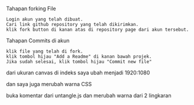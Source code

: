 Tahapan forking File

    Login akun yang telah dibuat.
    Cari link github repository yang telah dikirimkan.
    klik fork button di kanan atas di repository page dari akun tersebut.

Tahapan Commits di akun

    klik file yang telah di fork.
    klik tombol hijau "Add a Readme" di kanan bawah projek.
    Jika sudah selesai, klik tombol hijau "Commit new file"

dari ukuran canvas di indeks saya ubah menjadi 1920:1080

dan saya juga merubah warna CSS

buka komentar dari untangle.js dan merubah warna dari 2 lingkaran
